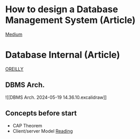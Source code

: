 # How to design a Database Management System (Article)
[Medium](https://machine-learning-made-simple.medium.com/how-to-design-a-database-management-system-282826ec8e60)

# Database Internal (Article)
[OREILLY](https://www.oreilly.com/library/view/database-internals/9781492040330/ch01.html)

## DBMS Arch.

![[DBMS Arch. 2024-05-19 14.36.10.excalidraw]]

## Concepts before start 
* CAP Theorem
* Client/server Model [Reading](https://codinginterviewsmadesimple.substack.com/p/fundamental-architectural-patterns)

  